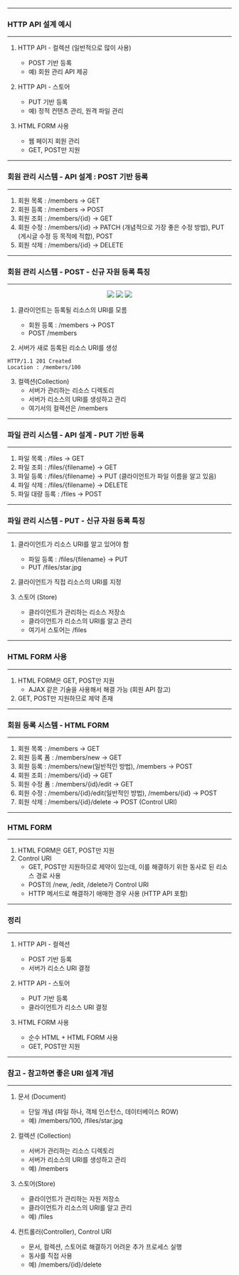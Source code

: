 -----
### HTTP API 설계 예시
-----
1. HTTP API - 컬렉션 (일반적으로 많이 사용)
   - POST 기반 등록
   - 예) 회원 관리 API 제공

2. HTTP API - 스토어
   - PUT 기반 등록
   - 예) 정적 컨텐츠 관리, 원격 파일 관리

3. HTML FORM 사용
   - 웹 페이지 회원 관리
   - GET, POST만 지원
  
-----
### 회원 관리 시스템 - API 설계 : POST 기반 등록
-----
1. 회원 목록 : /members → GET
2. 회원 등록 : /members → POST
3. 회원 조회 : /members/{id} → GET
4. 회원 수정 : /members/{id} → PATCH (개념적으로 가장 좋은 수정 방법), PUT (게시글 수정 등 목적에 적합), POST
5. 회원 삭제 : /members/{id} → DELETE

-----
### 회원 관리 시스템 - POST - 신규 자원 등록 특징
-----
<div align="center">
<img src="https://github.com/sooyounghan/HTTP/assets/34672301/a5288dd5-f6fb-49a7-8f04-5015cabd9295">
<img src="https://github.com/sooyounghan/HTTP/assets/34672301/8aeb4061-6d84-4998-950b-5369f023adbc">
<img src="https://github.com/sooyounghan/HTTP/assets/34672301/1561334c-b20e-4447-bd46-8e42fb067ba0">
</div>

1. 클라이언트는 등록될 리소스의 URI를 모름
   - 회원 등록 : /members → POST
   - POST /members

2. 서버가 새로 등록된 리소스 URI를 생성
```
HTTP/1.1 201 Created
Location : /members/100
```

3. 컬렉션(Collection)
   - 서버가 관리하는 리소스 디렉토리
   - 서버가 리소스의 URI를 생성하고 관리
   - 여기서의 컬렉션은 /members
  
-----
### 파일 관리 시스템 - API 설계 - PUT 기반 등록
-----
1. 파일 목록 : /files → GET
2. 파일 조회 : /files/{filename} → GET
3. 파일 등록 : /files/{filename} → PUT (클라이언트가 파일 이름을 알고 있음)
4. 파일 삭제 : /files/{filename} → DELETE
5. 파일 대량 등록 : /files → POST

-----
### 파일 관리 시스템 - PUT - 신규 자원 등록 특징
-----
1. 클라이언트가 리소스 URI를 알고 있어야 함
   - 파일 등록 : /files/{filename} → PUT
   - PUT /files/star.jpg

2. 클라이언트가 직접 리소스의 URI를 지정

3. 스토어 (Store)
   - 클라이언트가 관리하는 리소스 저장소
   - 클라이언트가 리소스의 URI를 알고 관리
   - 여기서 스토어는 /files
  
-----
### HTML FORM 사용
-----
1. HTML FORM은 GET, POST만 지원
   - AJAX 같은 기술을 사용해서 해결 가능 (회원 API 참고)
2. GET, POST만 지원하므로 제약 존재

-----
### 회원 등록 시스템 - HTML FORM 
-----
1. 회원 목록 : /members → GET
2. 회원 등록 폼 : /members/new → GET
3. 회원 등록 : /members/new(일반적인 방법), /members → POST
4. 회원 조회 : /members/{id} → GET
5. 회원 수정 폼 : /members/{id}/edit → GET
6. 회원 수정 : /members/{id}/edit(일반적인 방법), /members/{id} → POST
7. 회원 삭제 : /members/{id}/delete → POST (Control URI)

-----
### HTML FORM
-----
1. HTML FORM은 GET, POST만 지원
2. Control URI
   - GET, POST만 지원하므로 제약이 있는데, 이를 해결하기 위한 동사로 된 리소스 경로 사용
   - POST의 /new, /edit, /delete가 Control URI
   - HTTP 메서드로 해결하기 애매한 경우 사용 (HTTP API 포함)

-----
### 정리
-----
1. HTTP API - 컬렉션
   - POST 기반 등록
   - 서버가 리소스 URI 결정

2. HTTP API - 스토어
   - PUT 기반 등록
   - 클라이언트가 리소스 URI 결정

3. HTML FORM 사용
   - 순수 HTML + HTML FORM 사용
   - GET, POST만 지원
  
-----
### 참고 - 참고하면 좋은 URI 설계 개념
-----
1. 문서 (Document)
   - 단일 개념 (파일 하나, 객체 인스턴스, 데이터베이스 ROW)
   - 예) /members/100, /files/star.jpg

2. 컬렉션 (Collection)
   - 서버가 관리하는 리소스 디렉토리
   - 서버가 리소스의 URI를 생성하고 관리
   - 예) /members

3. 스토어(Store)
   - 클라이언트가 관리하는 자원 저장소
   - 클라이언트가 리소스의 URI를 알고 관리
   - 예) /files

4. 컨트롤러(Controller), Control URI
   - 문서, 컬렉션, 스토어로 해결하기 어려운 추가 프로세스 실행
   - 동사를 직접 사용
   - 예) /members/{id}/delete
